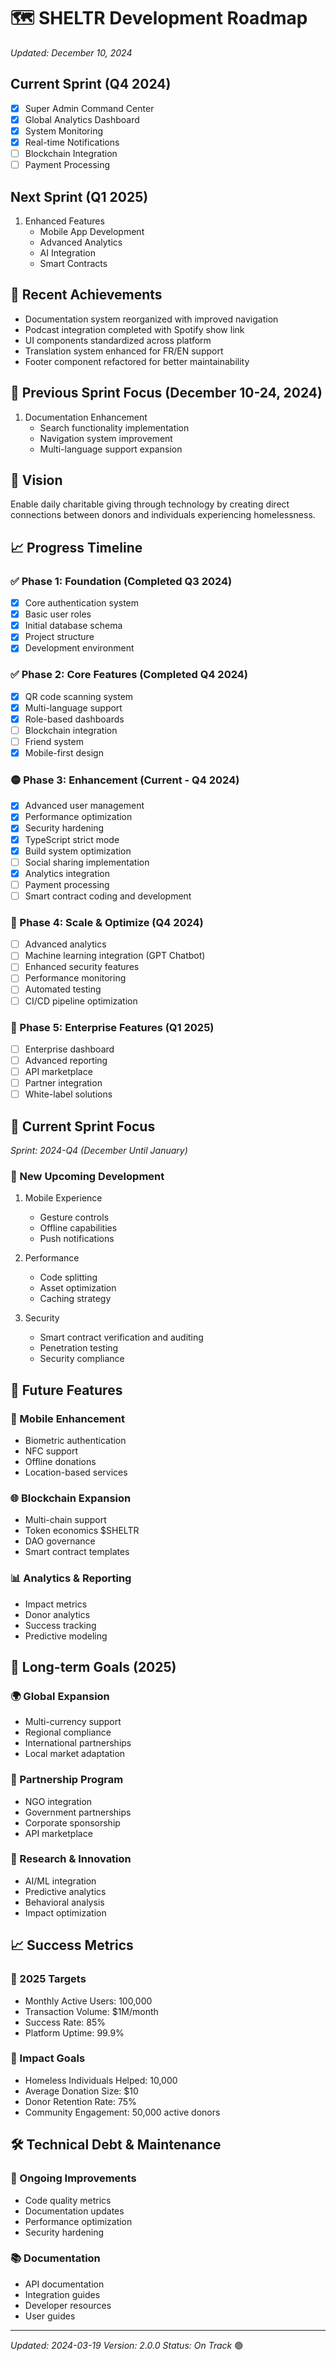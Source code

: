 # 🗺️ SHELTR Development Roadmap
*Updated: December 10, 2024*

## Current Sprint (Q4 2024)
- [x] Super Admin Command Center
- [x] Global Analytics Dashboard
- [x] System Monitoring
- [x] Real-time Notifications
- [ ] Blockchain Integration
- [ ] Payment Processing

## Next Sprint (Q1 2025)
1. Enhanced Features
   - Mobile App Development
   - Advanced Analytics
   - AI Integration
   - Smart Contracts


## 🎯 Recent Achievements
- Documentation system reorganized with improved navigation
- Podcast integration completed with Spotify show link
- UI components standardized across platform
- Translation system enhanced for FR/EN support
- Footer component refactored for better maintainability

## 🚀 Previous Sprint Focus (December 10-24, 2024)
1. Documentation Enhancement
   - Search functionality implementation
   - Navigation system improvement
   - Multi-language support expansion


## 🎯 Vision
Enable daily charitable giving through technology by creating direct connections between donors and individuals experiencing homelessness.

## 📈 Progress Timeline

### ✅ Phase 1: Foundation (Completed Q3 2024)
- [x] Core authentication system
- [x] Basic user roles
- [x] Initial database schema
- [x] Project structure
- [x] Development environment

### ✅ Phase 2: Core Features (Completed Q4 2024)
- [x] QR code scanning system
- [x] Multi-language support
- [x] Role-based dashboards
- [ ] Blockchain integration
- [ ] Friend system
- [X] Mobile-first design

### 🟡 Phase 3: Enhancement (Current - Q4 2024)
- [x] Advanced user management
- [x] Performance optimization
- [x] Security hardening
- [x] TypeScript strict mode
- [x] Build system optimization
- [ ] Social sharing implementation
- [X] Analytics integration
- [ ] Payment processing
- [ ] Smart contract coding and development

### 🔲 Phase 4: Scale & Optimize (Q4 2024)
- [ ] Advanced analytics
- [ ] Machine learning integration (GPT Chatbot)
- [ ] Enhanced security features
- [ ] Performance monitoring
- [ ] Automated testing
- [ ] CI/CD pipeline optimization

### 🔲 Phase 5: Enterprise Features (Q1 2025)
- [ ] Enterprise dashboard
- [ ] Advanced reporting
- [ ] API marketplace
- [ ] Partner integration
- [ ] White-label solutions

## 🎯 Current Sprint Focus
*Sprint: 2024-Q4 (December Until January)*

### 🚀 New Upcoming Development
1. Mobile Experience
   - Gesture controls
   - Offline capabilities
   - Push notifications

2. Performance
   - Code splitting
   - Asset optimization
   - Caching strategy

3. Security
   - Smart contract verification and auditing   
   - Penetration testing
   - Security compliance

## 🔄 Future Features

### 📱 Mobile Enhancement
- Biometric authentication
- NFC support
- Offline donations
- Location-based services

### 🌐 Blockchain Expansion
- Multi-chain support
- Token economics $SHELTR
- DAO governance
- Smart contract templates

### 📊 Analytics & Reporting
- Impact metrics
- Donor analytics
- Success tracking
- Predictive modeling

## 🎯 Long-term Goals (2025)

### 🌍 Global Expansion
- Multi-currency support
- Regional compliance
- International partnerships
- Local market adaptation

### 🤝 Partnership Program
- NGO integration
- Government partnerships
- Corporate sponsorship
- API marketplace

### 🔬 Research & Innovation
- AI/ML integration
- Predictive analytics
- Behavioral analysis
- Impact optimization

## 📈 Success Metrics

### 🎯 2025 Targets
- Monthly Active Users: 100,000
- Transaction Volume: $1M/month
- Success Rate: 85%
- Platform Uptime: 99.9%

### 🌟 Impact Goals
- Homeless Individuals Helped: 10,000
- Average Donation Size: $10
- Donor Retention Rate: 75%
- Community Engagement: 50,000 active donors

## 🛠️ Technical Debt & Maintenance

### 🔧 Ongoing Improvements
- Code quality metrics
- Documentation updates
- Performance optimization
- Security hardening

### 📚 Documentation
- API documentation
- Integration guides
- Developer resources
- User guides

---
*Updated: 2024-03-19*
*Version: 2.0.0*
*Status: On Track* 🟢